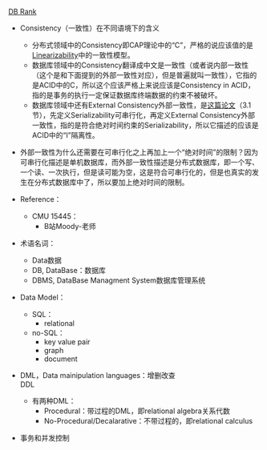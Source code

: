 [DB Rank](https://db-engines.com/en/ranking)

+ Consistency（一致性）在不同语境下的含义
	+ 分布式领域中的Consistency即CAP理论中的“C”，严格的说应该值的是[Linearizability](https://cs.brown.edu/~mph/HerlihyW90/p463-herlihy.pdf)中的一致性模型。
	+ 数据库领域中的Consistency翻译成中文是一致性（或者说内部一致性（这个是和下面提到的外部一致性对应），但是普遍就叫一致性），它指的是ACID中的C，所以这个应该严格上来说应该是Consistency in ACID，指的是事务的执行一定保证数据库终端数据的约束不被破坏。
	+ 数据库领域中还有External Consistency外部一致性，是[这篇论文](https://www.semanticscholar.org/paper/Information-storage-in-a-decentralized-computer-Gifford/fafaebf830bc900bccc5e4fd508fd592f5581cbe?p2df)（3.1节），先定义Serializability可串行化，再定义External Consistency外部一致性，指的是符合绝对时间约束的Serializability，所以它描述的应该是ACID中的“I”隔离性。

+ 外部一致性为什么还需要在可串行化之上再加上一个“绝对时间”的限制？因为可串行化描述是单机数据库，而外部一致性描述是分布式数据库，即一个写、一个读、一次执行，但是读可能为空，这是符合可串行化的，但是也真实的发生在分布式数据库中了，所以要加上绝对时间的限制。

+ Reference：
	+ CMU 15445：
		+ B站Moody-老师

+ 术语名词：
	+ Data数据
	+ DB, DataBase：数据库
	+ DBMS, DataBase Managment  System数据库管理系统

+ Data Model：
	+ SQL：
		+ relational
	+ no-SQL：
		+ key value pair
		+ graph
		+ document

+ DML，Data mainipulation languages：增删改查  
	DDL
	+ 有两种DML：
		+ Procedural：带过程的DML，即relational algebra关系代数
		+ No-Procedural/Decalarative：不带过程的，即relational calculus

+ 事务和并发控制